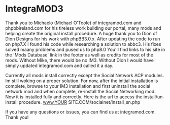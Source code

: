 IntegraMOD3
===========
Thank you to Michaelo (Michael O'Toole) of integramod.com and phpbbireland.com for his tireless work building our portal, many mods and helping create the original install procedure.
A huge thank you to Dion of Dion Designs for his work with phpBB3.0.x. After updating the code to run on php7.X I found his code while researching a solution to abbc3. 
His fixes solved maany problems and pused us to php8.0 You'll find links to his site in the 'Mods Database' link in the footer as well as credits for most of the mods.
Without Mike, there would be no IM3. Without Dion I would have simply updated integramod.com and called it a day.

Currently all mods install correctly except the Social Network ACP modules. Im still woking on a proper solution. 
For now, after the initial installation is complete, browse to your IM3 installation and first uninstall the social network mod and when complete, re-install the Social Networking mod.
Now it is installed fully and correctly. 
Here is the url to access the install/un-install procedure.
www.YOUR SITE.COM/socialnet/install_sn.php

If you have any questions or issues, you can find us at integramod.com. Thank you!